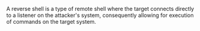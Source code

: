 A reverse shell is a type of remote shell where the target connects directly to a listener on the attacker's system, consequently allowing for execution of commands on the target system.